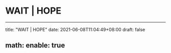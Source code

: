 # WAIT | HOPE

---
title: "WAIT | HOPE"
date: 2021-06-08T11:04:49+08:00
draft: false



math:
  enable: true
---
